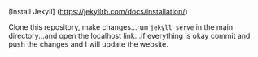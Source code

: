 [Install Jekyll] (https://jekyllrb.com/docs/installation/)

Clone this repository, make changes...run `jekyll serve` in the main directory...and open the localhost link...if everything is okay commit and push the changes and I will update the website.
